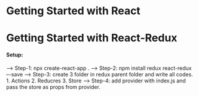 # Getting Started with React
# Getting Started with React-Redux

#### Setup:

--> Step-1: npx create-react-app .
--> Step-2: npm install redux react-redux –-save
--> Step-3: create 3 folder in redux parent folder and write all codes.
        1.	Actions
        2.	Reducres
        3.	Store
--> Step-4: add provider with index.js and pass the store as props from provider.
